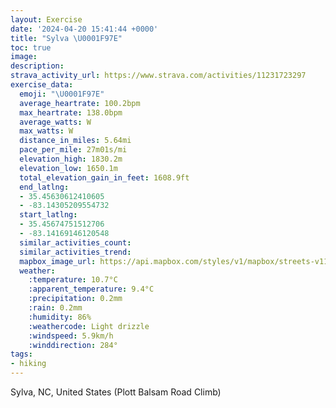 ```yaml
---
layout: Exercise
date: '2024-04-20 15:41:44 +0000'
title: "Sylva \U0001F97E"
toc: true
image:
description:
strava_activity_url: https://www.strava.com/activities/11231723297
exercise_data:
  emoji: "\U0001F97E"
  average_heartrate: 100.2bpm
  max_heartrate: 138.0bpm
  average_watts: W
  max_watts: W
  distance_in_miles: 5.64mi
  pace_per_mile: 27m01s/mi
  elevation_high: 1830.2m
  elevation_low: 1650.1m
  total_elevation_gain_in_feet: 1608.9ft
  end_latlng:
  - 35.45630612410605
  - -83.14305209554732
  start_latlng:
  - 35.45674751512706
  - -83.14169146120548
  similar_activities_count:
  similar_activities_trend:
  mapbox_image_url: https://api.mapbox.com/styles/v1/mapbox/streets-v11/static/path-5+787af2-1.0(e%60lwEbzmzNABAA%5Dn%40%60%40Vp%40HjBf%40%5EZHXAh%40Jh%40JpANTh%40ZVb%40dA%60AJf%40Dr%40Lb%40JNXP%60%40tAXp%40%60%40b%40tAvBP%5CV%5C%7C%40%5Ex%40L%60%40VRTACFLf%40l%40Hl%40JDPAJFPb%40AFGH%40F%5Ch%40ZPXINDDFFN%40NCFCBCLTFFPJL%3FFEJPb%40MNUL%3FTBNCBFAh%40%5EBDBVZNd%40v%40H%60%40Nb%40%3Ff%40DFRJDL%40TPhAAAV%60BH%5CNTJZ%5CbBBNEj%40Ld%40D%60%40%3F%7CAJj%40BX%3F%5EGLF%40FHt%40dBh%40v%40Vv%40NZNT%5Cx%40HH%5CR%5Ej%40v%40%60ABHB%60%40L%5EPZXVJLZv%40Vt%40H%5EHdALbAOl%40%3FHFRAHONGRKh%40c%40vCKX%5Dn%40OPOFIPIG%40GC%3F%40ACCN%5E%40LAPUj%40%5Bf%40MTAPFb%40CREJ%5DZw%40%60%40o%40n%40c%40TAVFPDlAHRPNRt%40Fj%40EV%3FA%3FB%40ADDFTHpBNfAL%60%40EvABb%40J%5C%3FBB%40MB%3FDD%5ELAK%40HAKABf%40CJ%3FJGHB%3FCNVZBF%40NEf%40Rt%40NJ%40PCDZRFN%40LEZAf%40FL%40VJf%40V%7C%40Jz%40n%40nD%40b%40LRLr%40Rn%40%40HEN%40LFJr%40j%40J%5CTVXh%40%5ENVd%40~%40pAVJ%60%40X%5BSB%40GRBUD%40YMf%40TZb%40j%40LBBDPHH%60%40RXAKBM%3Fe%40UIKEOg%40Ka%40g%40m%40%5B%40%3FKKe%40m%40i%40%7B%40IGOAEEWi%40Y%5BEUEIu%40m%40EUDM%3FIUo%40Os%40KUCc%40Qi%40Ei%40e%40_D_%40wAC%5BGMHcAAQKO_%40SOO%40MHQ%3FKUWBy%40CGWUCGLe%40AWA%3F%40AEq%40%3FKDE%40IGIEc%40FyACO%40%3FMUGYIaAG%7BACSGO%40QAWWgAEKOOEM%3Fq%40CSK_%40%40QzAmAz%40g%40TYDWIa%40%40Oj%40%7B%40Rg%40BQCa%40%40KTKHIh%40aAv%40sEFQLM%40MEO%3FMNm%40I%5DGy%40%40C%3FBGm%40S%7B%40%3F%3Fk%40sAKMYWUe%40ISA%5DEOU%5D_%40a%40%5Dg%40a%40WGI%5Dy%40U_%40c%40kAg%40q%40Yw%40a%40u%40COA%7D%40Ks%40AkAA%5DQy%40Dk%40EYWiAm%40sBa%40_D%40B%3FBK%5DYQ%3Fi%40YeAc%40w%40%5DOASEIc%40YGKCO%40UDB%3FITO%40CSc%40AM%40IGQUIAKB%3F%40WCQIIQGMFOCWY%40CYa%40%5BaAUAGc%40IQg%40w%40%40%40%5Da%40MGYEuBw%40o%40kAUYc%40s%40e%40k%40OYO%5D_%40uAYQKMMc%40I_AOq%40EGk%40WB%3FOKWe%40c%40SMOOg%40Es%40),pin-s-s+e5b22e(-83.1429,35.45619),pin-s-f+89ae00(-83.14422999999998,35.45514999999995)/auto/800x800?access_token=pk.eyJ1Ijoiam9zaGJlY2ttYW4iLCJhIjoiY205eWR2aDd1MWZ6djJrbXc4a3M0bWZleiJ9.XiG9OWkNcZk2QzjJbxLB4A
  weather:
    :temperature: 10.7°C
    :apparent_temperature: 9.4°C
    :precipitation: 0.2mm
    :rain: 0.2mm
    :humidity: 86%
    :weathercode: Light drizzle
    :windspeed: 5.9km/h
    :winddirection: 284°
tags:
- hiking
---
```

Sylva, NC, United States (Plott Balsam Road Climb)
